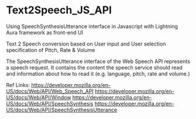 # Text2Speech_JS_API
Using SpeechSynthesisUtterance interface in Javascript with Lightning Aura framework as front-end UI

Text 2 Speech conversion based on User input and User selection specification of Pitch, Rate & Volume

The SpeechSynthesisUtterance interface of the Web Speech API represents a speech request. It contains the content the speech service should read and information about how to read it (e.g. language, pitch, rate and volume.)

Ref Links:
https://developer.mozilla.org/en-US/docs/Web/API/Web_Speech_API
https://developer.mozilla.org/en-US/docs/Web/API/Window
https://developer.mozilla.org/en-US/docs/Web/API/SpeechSynthesis
https://developer.mozilla.org/en-US/docs/Web/API/SpeechSynthesisUtterance
